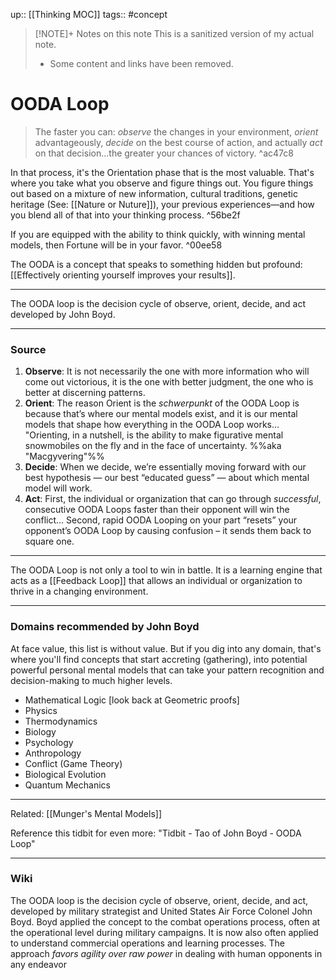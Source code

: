 up:: [[Thinking MOC]]
tags:: #concept 

> [!NOTE]+ Notes on this note
> This is a sanitized version of my actual note. 
> - Some content and links have been removed.

# OODA Loop
> The faster you can: *observe* the changes in your environment, *orient* advantageously, *decide* on the best course of action, and actually *act* on that decision...the greater your chances of victory. ^ac47c8

In that process, it's the Orientation phase that is the most valuable. That's where you take what you observe and figure things out. You figure things out based on a mixture of new information, cultural traditions, genetic heritage (See: [[Nature or Nuture]]), your previous experiences—and how you blend all of that into your thinking process. ^56be2f

If you are equipped with the ability to think quickly, with winning mental models, then Fortune will be in your favor.  ^00ee58

The OODA is a concept that speaks to something hidden but profound: [[Effectively orienting yourself improves your results]].

---
The OODA loop is the decision cycle of observe, orient, decide, and act developed by John Boyd.

---
### Source
1. **Observe**: It is not necessarily the one with more information who will come out victorious, it is the one with better judgment, the one who is better at discerning patterns.
1. **Orient**: The reason Orient is the *schwerpunkt* of the OODA Loop is because that’s where our mental models exist, and it is our mental models that shape how everything in the OODA Loop works... "Orienting, in a nutshell, is the ability to make figurative mental snowmobiles on the fly and in the face of uncertainty. %%aka "Macgyvering"%%
1. **Decide**: When we decide, we’re essentially moving forward with our best hypothesis — our best “educated guess” — about which mental model will work.
1. **Act**: First, the individual or organization that can go through *successful*, consecutive OODA Loops faster than their opponent will win the conflict... Second, rapid OODA Looping on your part “resets” your opponent’s OODA Loop by causing confusion – it sends them back to square one.

---
The OODA Loop is not only a tool to win in battle. It is a learning engine that acts as a [[Feedback Loop]] that allows an individual or organization to thrive in a changing environment.

---
### Domains recommended by John Boyd
At face value, this list is without value. But if you dig into any domain, that's where you'll find concepts that start accreting (gathering), into potential powerful personal mental models that can take your pattern recognition and decision-making to much higher levels.

* Mathematical Logic [look back at Geometric proofs]
* Physics
* Thermodynamics
* Biology
* Psychology
* Anthropology
* Conflict (Game Theory)
* Biological Evolution
* Quantum Mechanics 

---
Related: [[Munger's Mental Models]]

Reference this tidbit for even more: "Tidbit - Tao of John Boyd - OODA Loop"

---
### Wiki
The OODA loop is the decision cycle of observe, orient, decide, and act, developed by military strategist and United States Air Force Colonel John Boyd. Boyd applied the concept to the combat operations process, often at the operational level during military campaigns. It is now also often applied to understand commercial operations and learning processes. The approach *favors agility over raw power* in dealing with human opponents in any endeavor

